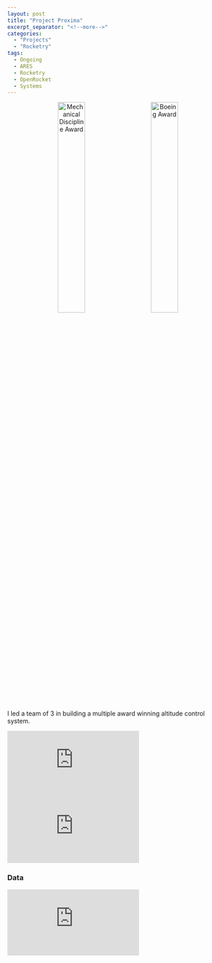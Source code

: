 ```yaml
---
layout: post
title: "Project Proxima"
excerpt_separator: "<!--more-->"
categories: 
  - "Projects"
  - "Rocketry"
tags:
  - Ongoing
  - ARES
  - Rocketry
  - OpenRocket
  - Systems
---
```


<p align="center">
  <img alt="Mechanical Discipline Award" src="/assets/Personal/CAPSTONE/22171_1584.jpg" width="35%">
&nbsp; &nbsp; &nbsp; &nbsp;
  <img alt="Boeing Award" src="/assets/Personal/CAPSTONE/22171_1340.jpg" width="35%">
</p>


<!--more-->
I led a team of 3 in building a multiple award winning altitude control system. 

<div class="video-container">
  <iframe class="embed-responsive-item" src="https://www.youtube-nocookie.com/embed/RHp1N10wn30?controls=0&amp;" frameborder="0" allowfullscreen></iframe>
</div>


<div class="video-container">
  <iframe class="embed-responsive-item" src="https://www.youtube-nocookie.com/embed/BDzd80NBXLw?controls=0&amp;" frameborder="0" allowfullscreen></iframe>
</div>

### Data
<div class="video-container">
  <iframe class="embed-responsive-item" src="https://www.youtube-nocookie.com/embed/AyFIJKTPilQ?controls=0&amp;" frameborder="0" allowfullscreen></iframe>
</div>
